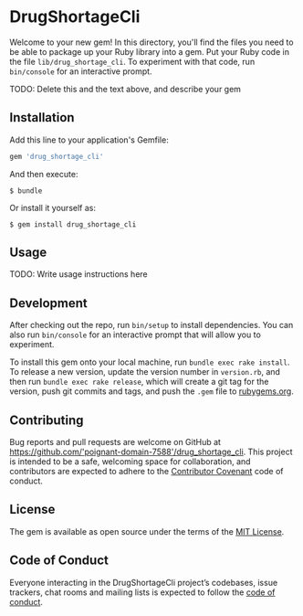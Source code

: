 # DrugShortageCli

Welcome to your new gem! In this directory, you'll find the files you need to be able to package up your Ruby library into a gem. Put your Ruby code in the file `lib/drug_shortage_cli`. To experiment with that code, run `bin/console` for an interactive prompt.

TODO: Delete this and the text above, and describe your gem

## Installation

Add this line to your application's Gemfile:

```ruby
gem 'drug_shortage_cli'
```

And then execute:

    $ bundle

Or install it yourself as:

    $ gem install drug_shortage_cli

## Usage

TODO: Write usage instructions here

## Development

After checking out the repo, run `bin/setup` to install dependencies. You can also run `bin/console` for an interactive prompt that will allow you to experiment.

To install this gem onto your local machine, run `bundle exec rake install`. To release a new version, update the version number in `version.rb`, and then run `bundle exec rake release`, which will create a git tag for the version, push git commits and tags, and push the `.gem` file to [rubygems.org](https://rubygems.org).

## Contributing

Bug reports and pull requests are welcome on GitHub at https://github.com/'poignant-domain-7588'/drug_shortage_cli. This project is intended to be a safe, welcoming space for collaboration, and contributors are expected to adhere to the [Contributor Covenant](http://contributor-covenant.org) code of conduct.

## License

The gem is available as open source under the terms of the [MIT License](https://opensource.org/licenses/MIT).

## Code of Conduct

Everyone interacting in the DrugShortageCli project’s codebases, issue trackers, chat rooms and mailing lists is expected to follow the [code of conduct](https://github.com/'poignant-domain-7588'/drug_shortage_cli/blob/master/CODE_OF_CONDUCT.md).
